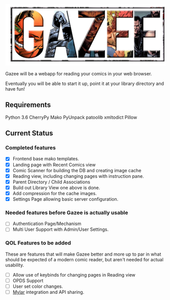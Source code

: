 ![Gazee Logo](/public/images/logo.png?raw=true "Gazee Logo")

Gazee will be a webapp for reading your comics in your web browser.

Eventually you will be able to start it up, point it at your library directory and have fun!

## Requirements
Python 3.6
CherryPy
Mako
PyUnpack
patoolib
xmltodict
Pillow

## Current Status

### Completed features

- [x] Frontend base mako templates.
- [x] Landing page with Recent Comics view
- [x] Comic Scanner for building the DB and creating image cache
- [x] Reading view, including changing pages with instruction pane.
- [x] Parent Directory / Child Associations
- [x] Build out Library View one above is done.
- [x] Add compression for the cache images.
- [x] Settings Page allowing basic server configuration.

### Needed features before Gazee is actually usable

- [ ] Authentication Page/Mechanism
- [ ] Multi User Support with Admin/User Settings. 

### QOL Features to be added

These are features that will make Gazee better and more up to par in what should be expected of a modern comic reader, but aren't needed for actual usability.

- [ ] Allow use of keybinds for changing pages in Reading view
- [ ] OPDS Support
- [ ] User set color changes.
- [ ] [Mylar](https://github.com/evilhero/mylar) integration and API sharing.
